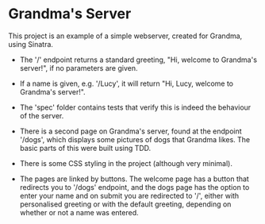 # Grandma's Server

This project is an example of a simple webserver, created for Grandma, using Sinatra.

- The '/' endpoint returns a standard greeting, "Hi, welcome to Grandma's server!", if no parameters are given.

- If a name is given, e.g. '/Lucy', it will return "Hi, Lucy, welcome to Grandma's server!".

- The 'spec' folder contains tests that verify this is indeed the behaviour of the server.

- There is a second page on Grandma's server, found at the endpoint '/dogs', which displays some pictures of dogs that Grandma likes. The basic parts of this were built using TDD.

- There is some CSS styling in the project (although very minimal).

- The pages are linked by buttons. The welcome page has a button that redirects you to '/dogs' endpoint, and the dogs page has the option to enter your name and on submit you are redirected to '/', either with personalised greeting or with the default greeting, depending on whether or not a name was entered.